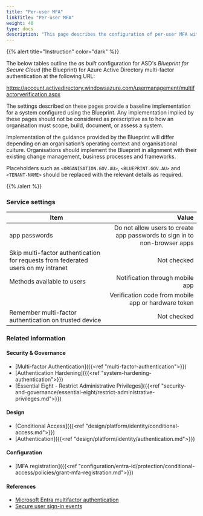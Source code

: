```yaml
---
title: "Per-user MFA"
linkTitle: "Per-user MFA"
weight: 40
type: docs
description: "This page describes the configuration of per-user MFA within Microsoft Azure Active Directory associated with systems built according to the guidance provided by ASD's Blueprint for Secure Cloud."
---
```


{{% alert title="Instruction" color="dark" %}}

The below tables outline the *as built* configuration for ASD's *Blueprint for Secure Cloud* (the Blueprint) for Azure Active Directory multi-factor authentication at the following URL:

<https://account.activedirectory.windowsazure.com/usermanagement/multifactorverification.aspx>

The settings described on these pages provide a baseline implementation for a system configured using the Blueprint. Any implementation implied by these pages should not be considered as prescriptive as to how an organisation must scope, build, document, or assess a system.

Implementation of the guidance provided by the Blueprint will differ depending on an organisation’s operating context and organisational culture. Organisations should implement the Blueprint in alignment with their existing change management, business processes and frameworks.

Placeholders such as `<ORGANISATION.GOV.AU>`, `<BLUEPRINT.GOV.AU>` and `<TENANT-NAME>` should be replaced with the relevant details as required.

{{% /alert %}}

### Service settings

| Item                                                                              |                                                                     Value |
| --------------------------------------------------------------------------------- | ------------------------------------------------------------------------: |
| app passwords                                                                     | Do not allow users to create app passwords to sign in to non-browser apps |
| Skip multi-factor authentication for requests from federated users on my intranet |                                                               Not checked |
| Methods available to users                                                        |                                           Notification through mobile app |
|                                                                                   |                       Verification code from mobile app or hardware token |
| Remember multi-factor authentication on trusted device                            |                                                               Not checked |

### Related information

#### Security & Governance

* [Multi-factor Authentication]({{<ref "multi-factor-authentication">}})
* [Authentication Hardening]({{<ref "system-hardening-authentication">}})
* [Essential Eight - Restrict Administrative Privileges]({{<ref "security-and-governance/essential-eight/restrict-administrative-privileges.md">}})

#### Design

* [Conditional Access]({{<ref "design/platform/identity/conditional-access.md">}})
* [Authentication]({{<ref "design/platform/identity/authentication.md">}})

#### Configuration

* [MFA registration]({{<ref "configuration/entra-id/protection/conditional-access/policies/grant-mfa-registration.md">}})

#### References

* [Microsoft Entra multifactor authentication](https://learn.microsoft.com/entra/identity/authentication/concept-mfa-howitworks)
* [Secure user sign-in events](https://learn.microsoft.com/entra/identity/authentication/tutorial-enable-azure-mfa)
